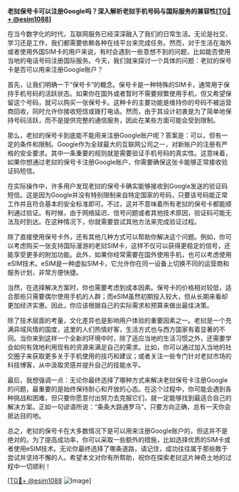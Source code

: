 **老挝保号卡可以注册Google吗？深入解析老挝手机号码与国际服务的兼容性[[TG💪+ @esim1088](https://t.me/s/esim1088)]**

在当今数字化的时代，互联网服务已经深深融入了我们的日常生活。无论是社交、学习还是工作，我们都需要依赖各种在线平台来完成任务。然而，对于生活在海外或者使用外国SIM卡的用户来说，有时会遇到一些意想不到的问题，比如能否使用当地的电话号码注册国际服务。今天，我们就来探讨一个具体的问题：老挝的保号卡是否可以用来注册Google账户？

首先，让我们明确一下“保号卡”的概念。保号卡是一种特殊的SIM卡，通常用于保持手机号码的活跃状态。如果你在国外或者暂时不需要频繁使用手机，但又希望保留这个号码，就可以购买一张保号卡。这种卡的主要功能是维持你的号码不被运营商回收，同时允许你接收短信或拨打电话。然而，由于其设计初衷是为了简单地保持号码活跃，而不是提供完整的通信服务，因此在某些方面可能会受到限制。

那么，老挝的保号卡到底能不能用来注册Google账户呢？答案是：可以，但有一定的条件和限制。Google作为全球最大的互联网公司之一，对新账户的注册有严格的安全要求。其中一条重要的规则就是需要验证手机号码的真实性。这意味着，如果你想通过老挝的保号卡注册Google账户，你需要确保这张卡能够正常接收验证码短信。

在实际操作中，许多用户发现老挝的保号卡确实能够接收到Google发送的验证码短信。这是因为Google并没有特别限制来自特定国家的号码，只要该号码能正常工作并且符合基本的安全标准即可。不过，这并不意味着所有老挝的保号卡都能顺利通过验证。有时候，由于网络延迟、信号问题或者其他技术原因，验证码可能无法及时到达。在这种情况下，你就需要尝试其他方法来完成验证过程。

除了直接使用保号卡外，还有其他几种方式可以帮助你解决这个问题。例如，你可以考虑购买一张支持国际漫游的老挝SIM卡，这样不仅可以获得更稳定的信号，还能享受更多的附加功能。此外，如果你经常需要在国外使用手机，也可以考虑使用eSIM技术。eSIM是一种虚拟SIM卡，它允许你在同一设备上切换不同的运营商和服务计划，非常方便快捷。

当然，在选择解决方案时，你也需要考虑到成本因素。保号卡的价格相对较低，适合那些只需要偶尔使用手机的人群；而eSIM虽然初期投入较大，但从长期来看却更加经济实惠。因此，你应该根据自己的实际需求和预算来做出最佳决策。

除了技术层面的考量，文化差异也是影响用户体验的重要因素之一。老挝是一个充满异域风情的国度，这里的人们热情好客，生活方式也与西方国家有着显著的不同。当你来到这样一个全新的环境中时，除了适应当地的生活习惯之外，还需要学会如何有效地利用现有的资源来满足自己的需求。比如，你可以通过加入当地的社交圈子来获取更多关于手机使用的技巧和建议；或者关注一些专门针对老挝市场的科技博客，从中汲取灵感并提升自己的技能水平。

最后，我想强调一点：无论你最终选择了哪种方式来解决老挝保号卡注册Google的问题，最重要的是始终保持耐心和开放的心态。在这个过程中，你可能会遇到各种挑战和困难，但只要你愿意付出努力去克服它们，就一定能够找到最适合自己的解决方案。正如一句谚语所说：“条条大路通罗马”，只要方向正确，总有一天你会抵达目的地。

总之，老挝的保号卡在大多数情况下是可以用来注册Google账户的，但这并不是绝对的。为了提高成功率，你可以采取一些额外的措施，比如选择优质的SIM卡或者使用eSIM技术。无论你最终选择了哪条道路，请记住，成功往往属于那些敢于尝试并坚持不懈的人。希望本文对你有所帮助，祝你在探索老挝这片神奇土地的过程中一切顺利！

[[TG💪+ @esim1088](https://t.me/s/esim1088) ![Image](https://i.postimg.cc/4NQfJmqS/Snipaste-2025-05-13-00-14-12.png)]